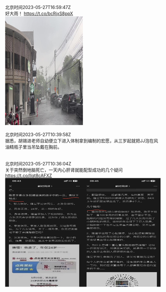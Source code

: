 北京时间2023-05-27T16:59:47Z<br>好大雨！ https://t.co/bcRjxS8ppX<br><img src='/temp/video/2023/u-Month-5/ax-Day-27/yajunwwz/1662383085307195392_0.jpg' width='250' height='350'><br><br>北京时间2023-05-27T10:39:58Z<br>据悉，胡锡进老师自幼便立下进入体制拿到编制的宏愿，从三岁起就把JJ泡在风油精瓶子里当吊坠戴在胸前。<br><br><br>北京时间2023-05-27T10:36:04Z<br>关于突然倒地脑死亡，一天内心肝肾就能配型成功的几个疑问 https://t.co/Ilqt8cAFXZ<br><img src='/temp/image/2023/u-Month-5/1662286518625640450_0.jpg' width='250' height='350'><img src='/temp/image/2023/u-Month-5/1662286518625640450_1.jpg' width='250' height='350'><br><br>